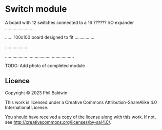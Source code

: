 # Switch module

A board with 12 switches connected to a 16 ?????? I/O expander ........................

...... 100x100 board designed to fit ................

..................

..................
..................
..................

TODO: Add photo of completed module

## Licence

Copyright © 2023 Phil Baldwin

This work is licensed under a Creative Commons Attribution-ShareAlike 4.0 International License.

You should have received a copy of the license along with this work. If not, see <http://creativecommons.org/licenses/by-sa/4.0/>.
